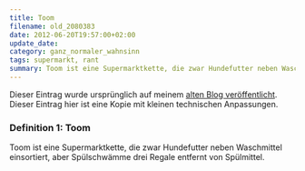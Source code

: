 ```yaml
---
title: Toom
filename: old_2080383
date: 2012-06-20T19:57:00+02:00
update_date:
category: ganz_normaler_wahnsinn
tags: supermarkt, rant
summary: Toom ist eine Supermarktkette, die zwar Hundefutter neben Waschmittel einsortiert, aber Spülschwämme drei Regale entfernt von Spülmittel.
---
```

Dieser Eintrag wurde ursprünglich auf meinem [alten Blog veröffentlicht](https://stu.blogger.de/stories/2080383/). Dieser Eintrag hier ist eine Kopie mit kleinen technischen Anpassungen.

### Definition 1: Toom
Toom ist eine Supermarktkette, die zwar Hundefutter neben Waschmittel einsortiert, aber Spülschwämme drei Regale entfernt von Spülmittel.

